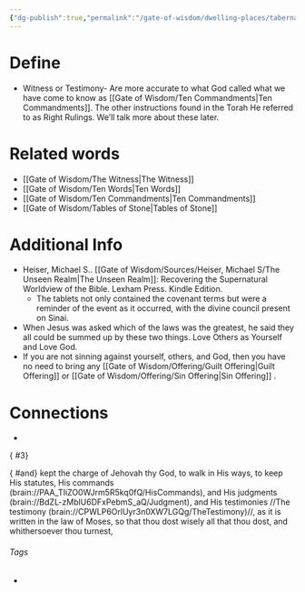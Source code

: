 ```yaml
---
{"dg-publish":true,"permalink":"/gate-of-wisdom/dwelling-places/tabernacle/most-set-apart-place/tablets-of-testimony/","tags":["#GateWisdom","#Tabernacle","#MostSetApartPlace","#T"]}
---
```


# Define
- Witness or Testimony- Are more accurate to what God called what we have come to know as [[Gate of Wisdom/Ten Commandments\|Ten Commandments]]. The other instructions found in the Torah He referred to as Right Rulings. We’ll talk more about these later.

# Related words
- [[Gate of Wisdom/The Witness\|The Witness]]
- [[Gate of Wisdom/Ten Words\|Ten Words]]
- [[Gate of Wisdom/Ten Commandments\|Ten Commandments]]
- [[Gate of Wisdom/Tables of Stone\|Tables of Stone]]

# Additional Info
- Heiser, Michael S.. [[Gate of Wisdom/Sources/Heiser, Michael S/The Unseen Realm\|The Unseen Realm]]: Recovering the Supernatural Worldview of the Bible. Lexham Press. Kindle Edition.  
	- The tablets not only contained the covenant terms but were a reminder of the event as it occurred, with the divine council present on Sinai.
- When Jesus was asked which of the laws was the greatest, he said they all could be summed up by these two things. Love Others as Yourself and Love God.
- If you are not sinning against yourself, others, and God, then you have no need to bring any [[Gate of Wisdom/Offering/Guilt Offering\|Guilt Offering]]  or [[Gate of Wisdom/Offering/Sin Offering\|Sin Offering]] . 

# Connections
- 
{ #3}

{ #and}
 kept the charge of Jehovah thy God, to walk in His ways, to keep His statutes, His commands (brain://PAA_TIiZO0WJrm5R5kq0fQ/HisCommands), and His judgments (brain://BdZL-zMblU6DFxPebmS_aQ/Judgment), and His testimonies //The testimony (brain://CPWLP6OrlUyr3n0XW7LGQg/TheTestimony)//, as it is written in the law of Moses, so that thou dost wisely all that thou dost, and whithersoever thou turnest,

###### Tags
- 
